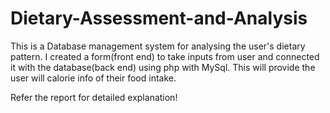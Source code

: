 # Dietary-Assessment-and-Analysis

This is a Database management system for analysing the user's dietary pattern.
I created a form(front end) to take inputs from user and connected it with the database(back end) using php with MySql.
This will provide the user will calorie info of their food intake.

Refer the report for detailed explanation!
